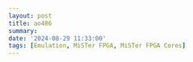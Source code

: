 ```yaml
---
layout: post
title: ao486
summary: 
date: '2024-08-29 11:33:00'
tags: [Emulation, MiSTer FPGA, MiSTer FPGA Cores]
---
```



